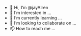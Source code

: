 - 👋 Hi, I’m @jayAlren
- 👀 I’m interested in ...
- 🌱 I’m currently learning ...
- 💞️ I’m looking to collaborate on ...
- 📫 How to reach me ...

<!---
jayAlren/jayAlren is a ✨ special ✨ repository because its `README.md` (this file) appears on your GitHub profile.
You can click the Preview link to take a look at your changes.
--->
